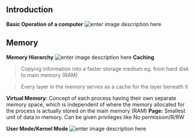 

## Introduction

**Basic Operation of a computer**
![enter image description here](https://pxt.azureedge.net/blob/e644eb8aa2a44b1732aca811f598ab695b43420a/static/courses/csintro/algorithms/inputs-process-outputs.png)

## Memory
**Memory Hierarchy**
![enter image description here](https://images.computerhistory.org/revonline/images/500004956.jpg?w=400)
**Caching**
> Copying information into a faster storage medium eg. from hard disk to main memory (RAM)

> Every layer in the memory serves as a cache for the layer beneath it

**Virtual Memory:** Concept of each process having their own separate memory space, which is independent of where the memory allocated for the process is actually stored on the main memory (RAM)
**Page:** Smallest unit of data in memory. Can be given privileges like No permission/R/RW

**User Mode/Kernel Mode**
![enter image description here](https://gabrieletolomei.files.wordpress.com/2013/10/memory_layout.jpg)

<!--stackedit_data:
eyJoaXN0b3J5IjpbLTE4ODQ1Nzg0NjUsNDA4NzM4MDY4LC01OT
g4NzUwMzJdfQ==
-->